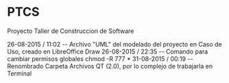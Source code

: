 # PTCS
Proyecto Taller de Construccion de Software

26-08-2015 / 11:02 -- Archivo "UML" del modelado del proyecto en Caso de Uso, creado en LibreOffice Draw
26-08-2015 / 22:35 -- Comando para cambiar permisos globales chmod -R 777 *
31-08-2015 / 00:19 -- Renombrado Carpeta Archivos QT (2.0), por lo complejo de trabajarla en Terminal
